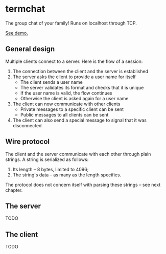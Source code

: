 # termchat

The group chat of your family! Runs on localhost through TCP.

[See demo.](https://youtu.be/MmwF57dfHaE)

## General design

Multiple clients connect to a server. Here is the flow of a session:

1. The connection between the client and the server is established
1. The server asks the client to provide a user name for itself
    - The client sends a user name
    - The server validates its format and checks that it is unique
    - If the user name is valid, the flow continues
    - Otherwise the client is asked again for a user name
1. The client can now communicate with other clients
    - Private messages to a specific client can be sent
    - Public messages to all clients can be sent
1. The client can also send a special message to signal that it was disconnected

## Wire protocol

The client and the server communicate with each other through plain strings. A string is serialized as follows:
1. Its length – 8 bytes, limited to 4096;
1. The string's data – as many as the length specifies.

The protocol does not concern itself with parsing these strings – see next chapter.

## The server

TODO

## The client

TODO
